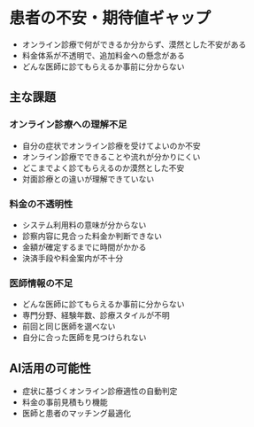 # 患者の不安・期待値ギャップ

- オンライン診療で何ができるか分からず、漠然とした不安がある
- 料金体系が不透明で、追加料金への懸念がある
- どんな医師に診てもらえるか事前に分からない

## 主な課題

### オンライン診療への理解不足
- 自分の症状でオンライン診療を受けてよいのか不安
- オンライン診療でできることや流れが分かりにくい
- どこまでよく診てもらえるのか漠然とした不安
- 対面診療との違いが理解できていない

### 料金の不透明性
- システム利用料の意味が分からない
- 診察内容に見合った料金か判断できない
- 金額が確定するまでに時間がかかる
- 決済手段や料金案内が不十分

### 医師情報の不足
- どんな医師に診てもらえるか事前に分からない
- 専門分野、経験年数、診療スタイルが不明
- 前回と同じ医師を選べない
- 自分に合った医師を見つけられない

## AI活用の可能性
- 症状に基づくオンライン診療適性の自動判定
- 料金の事前見積もり機能
- 医師と患者のマッチング最適化